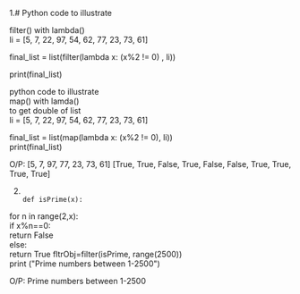 1.# Python code to illustrate                                                                                                                                                       
                                                                                                                                                                                   
filter() with lambda()                                                                                                                                                             
li = [5, 7, 22, 97, 54, 62, 77, 23, 73, 61]                                                                                                                                     
                                                                                                                                                                                  
final_list = list(filter(lambda x: (x%2 != 0) , li))                                                                                                                              
                                                                                                                                                                                
print(final_list)                                                                                                                                                                   
                                                                                                                                                                          
python code to illustrate                                                                                                                                                         
map() with lamda()                                                                                                                                                                
to get double of list                                                                                                                                                            
li = [5, 7, 22, 97, 54, 62, 77, 23, 73, 61]                                                                                                                                       
                                                                                                                                                                                
final_list = list(map(lambda x: (x%2 != 0), li))                                                                                                                                  
print(final_list)                                                                                                                                                                                                                                                                                                                                                  
                                                                                                                                                                                
O/P: [5, 7, 97, 77, 23, 73, 61]                                                                                                                                                          [True, True, False, True, False, False, True, True, True, True]

2.                                                                                                                                                                                  def isPrime(x):                                                                                                                                                                  
for n in range(2,x):                                                                                                                                                               
if x%n==0:                                                                                                                                                                         
return False                                                                                                                                                                    
else:                                                                                                                                                                             
return True fltrObj=filter(isPrime, range(2500))                                                                                                                                  
print ("Prime numbers between 1-2500")                                                                                                                                           
                                                                                                                                                                                   
O/P:
Prime numbers between 1-2500

